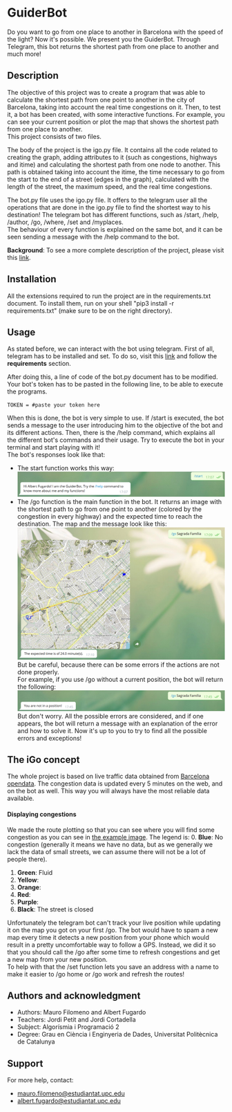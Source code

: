 # GuiderBot
Do you want to go from one place to another in Barcelona with the speed of the light? Now it's possible. We present you the GuiderBot. Through Telegram, this bot returns the shortest path from one place to another and much more!

## Description
The objective of this project was to create a program that was able to calculate the shortest path from one point to another in the city of Barcelona, taking into account the real time congestions on it. Then, to test it, a bot has been created, with some interactive functions. For example, you can see your current position or plot the map that shows the shortest path from one place to another.<br />
This project consists of two files.

The body of the project is the igo.py file. It contains all the code related to creating the graph, adding attributes to it (such as congestions, highways and itime) and calculating the shortest path from one node to another. This path is obtained taking into account the itime, the time necessary to go from the start to the end of a street (edges in the graph), calculated with the length of the street, the maximum speed, and the real time congestions.

The bot.py file uses the igo.py file. It offers to the telegram user all the operations that are done in the igo.py file to find the shortest way to his destination! The telegram bot has different functions, such as /start, /help, /author, /go, /where, /set and /myplaces.<br />
The behaviour of every function is explained on the same bot, and it can be seen sending a message with the /help command to the bot.

**Background**: To see a more complete description of the project, please visit this [link](https://github.com/jordi-petit/ap2-igo-2021).

## Installation
All the extensions required to run the project are in the requirements.txt document.
To install them, run on your shell "pip3 install -r requirements.txt" (make sure to be on the right directory).

## Usage
As stated before, we can interact with the bot using telegram. First of all, telegram has to be installed and set. To do so, visit this [link](https://xn--llions-yua.jutge.org/python/telegram.html) and follow the **requirements** section.

After doing this, a line of code of the bot.py document has to be modified.
Your bot's token has to be pasted in the following line, to be able to execute the programs.
```
TOKEN = #paste your token here
```
When this is done, the bot is very simple to use. If /start is executed, the bot sends a message to the user introducing him to the objective of the bot and its different actions. Then, there is the /help command, which explains all the different bot's commands and their usage. Try to execute the bot in your terminal and start playing with it! <br />
The bot's responses look like that:
- The start function works this way:
![Image](start.png)
- The /go function is the main function in the bot. It returns an image with the shortest path to go from one point to another (colored by the congestion in every highway) and the expected time to reach the destination. The map and the message look like this:
![Image](go.png)
But be careful, because there can be some errors if the actions are not done properly.<br />
For example, if you use /go without a current position, the bot will return the following:
![Image](go_without_a_position.png)
But don't worry. All the possible errors are considered, and if one appears, the bot will return a message with an explanation of the error and how to solve it. Now it's up to you to try to find all the possible errors and exceptions!

## The iGo concept
The whole project is based on live traffic data obtained from [Barcelona opendata](opendata-ajuntament.barcelona.cat). The congestion data is updated every 5 minutes on the web, and on the bot as well. This way you will always have the most reliable data available.<br />
#### Displaying congestions
We made the route plotting so that you can see where you will find some congestion as you can see in [the example image](#usage). The legend is:
0. **Blue**: No congestion (generally it means we have no data, but as we generally we lack the data of small streets, we can assume there will not be a lot of people there).
1. **Green**: Fluid
2. **Yellow**:
3. **Orange**:
4. **Red**:
5. **Purple**:
6. **Black**: The street is closed

Unfortunately the telegram bot can't track your live position while updating it on the map you got on your first /go. The bot would have to spam a new map every time it detects a new position from your phone which would result in a pretty uncomfortable way to follow a GPS. Instead, we did it so that you should call the /go after some time to refresh congestions and get a new map from your new position.<br />
To help with that the /set function lets you save an address with a name to make it easier to /go home or /go work and refresh the routes!

## Authors and acknowledgment
- Authors: Mauro Filomeno and Albert Fugardo
- Teachers: Jordi Petit and Jordi Cortadella
- Subject: Algorísmia i Programació 2
- Degree: Grau en Ciència i Enginyeria de Dades, Universitat Politècnica de Catalunya

## Support
For more help, contact:
- mauro.filomeno@estudiantat.upc.edu
- albert.fugardo@estudiantat.upc.edu
